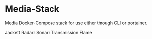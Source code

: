 # Media-Stack
Media Docker-Compose stack for use either through CLI or portainer.

Jackett
Radarr
Sonarr
Transmission
Flame
